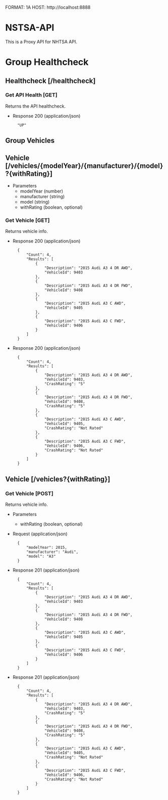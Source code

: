 FORMAT: 1A
HOST: http://localhost:8888

# NSTSA-API
This is a Proxy API for NHTSA API.

# Group Healthcheck

## Healthcheck [/healthcheck]

### Get API Health [GET]
Returns the API healthcheck.

+ Response 200 (application/json)

        "UP"

## Group Vehicles

## Vehicle [/vehicles/{modelYear}/{manufacturer}/{model}?{withRating}]
+ Parameters
    + modelYear (number)
    + manufacturer (string)
    + model (string)
    + withRating (boolean, optional)

### Get Vehicle [GET]
Returns vehicle info.


+ Response 200 (application/json)

        {
            "Count": 4,
            "Results": [
                {
                    "Description": "2015 Audi A3 4 DR AWD",
                    "VehicleId": 9403
                },
                {
                    "Description": "2015 Audi A3 4 DR FWD",
                    "VehicleId": 9408
                },
                {
                    "Description": "2015 Audi A3 C AWD",
                    "VehicleId": 9405
                },
                {
                    "Description": "2015 Audi A3 C FWD",
                    "VehicleId": 9406
                }
            ]
        }


+ Response 200 (application/json)

        {
            "Count": 4,
            "Results": [
                {
                    "Description": "2015 Audi A3 4 DR AWD",
                    "VehicleId": 9403,
                    "CrashRating": "5"
                },
                {
                    "Description": "2015 Audi A3 4 DR FWD",
                    "VehicleId": 9408,
                    "CrashRating": "5"
                },
                {
                    "Description": "2015 Audi A3 C AWD",
                    "VehicleId": 9405,
                    "CrashRating": "Not Rated"
                },
                {
                    "Description": "2015 Audi A3 C FWD",
                    "VehicleId": 9406,
                    "CrashRating": "Not Rated"
                }
            ]
        }

## Vehicle [/vehicles?{withRating}]

### Get Vehicle [POST]
Returns vehicle info.

+ Parameters
    + withRating (boolean, optional)

+ Request (application/json)

        {
            "modelYear": 2015,
            "manufacturer": "Audi",
            "model": "A3"
        }

+ Response 201 (application/json)

        {
            "Count": 4,
            "Results": [
                {
                    "Description": "2015 Audi A3 4 DR AWD",
                    "VehicleId": 9403
                },
                {
                    "Description": "2015 Audi A3 4 DR FWD",
                    "VehicleId": 9408
                },
                {
                    "Description": "2015 Audi A3 C AWD",
                    "VehicleId": 9405
                },
                {
                    "Description": "2015 Audi A3 C FWD",
                    "VehicleId": 9406
                }
            ]
        }

+ Response 201 (application/json)

        {
            "Count": 4,
            "Results": [
                {
                    "Description": "2015 Audi A3 4 DR AWD",
                    "VehicleId": 9403,
                    "CrashRating": "5"
                },
                {
                    "Description": "2015 Audi A3 4 DR FWD",
                    "VehicleId": 9408,
                    "CrashRating": "5"
                },
                {
                    "Description": "2015 Audi A3 C AWD",
                    "VehicleId": 9405,
                    "CrashRating": "Not Rated"
                },
                {
                    "Description": "2015 Audi A3 C FWD",
                    "VehicleId": 9406,
                    "CrashRating": "Not Rated"
                }
            ]
        }